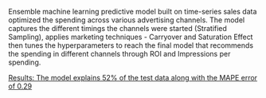 Ensemble machine learning predictive model built on time-series sales data optimized the spending across various advertising channels. The model captures the different timings the channels were started (Stratified Sampling), applies marketing techniques - Carryover and Saturation Effect then tunes the hyperparameters to reach the final model that recommends the spending in different channels through ROI and Impressions per spending.

<u>Results: The model explains 52% of the test data along with the MAPE error of 0.29 <u>
